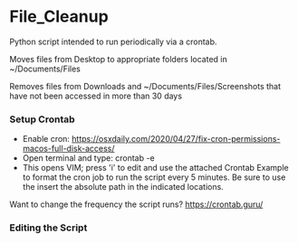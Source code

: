 # File_Cleanup

Python script intended to run periodically via a crontab.

Moves files from Desktop to appropriate folders located in ~/Documents/Files

Removes files from Downloads and ~/Documents/Files/Screenshots that have not been accessed in more than 30 days

### Setup Crontab

* Enable cron: https://osxdaily.com/2020/04/27/fix-cron-permissions-macos-full-disk-access/
* Open terminal and type: crontab -e
* This opens VIM; press 'i' to edit and use the attached Crontab Example to format the cron job to run the script every 5 minutes. Be sure to use the insert the absolute path in the indicated locations.

Want to change the frequency the script runs? https://crontab.guru/


### Editing the Script
